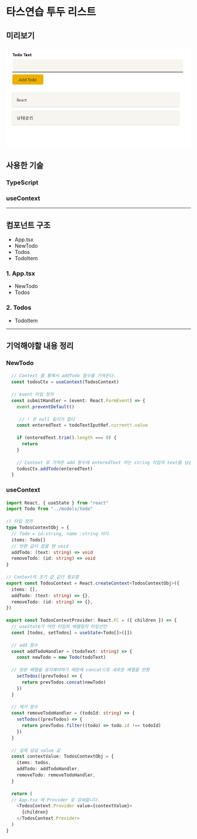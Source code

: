 # 타스연습 투두 리스트

## 미리보기

![이미지1](./src/assets/Home.png)

## 사용한 기술
### **TypeScript**
### **useContext**
---
## 컴포넌트 구조

- App.tsx 
- NewTodo
- Todos
- TodoItem

### 1. App.tsx
- NewTodo
- Todos 

### 2. Todos
- TodoItem
---

## 기억해야할 내용 정리

### NewTodo
```typescript
  // Context 를 통해서 addTodo 함수를 가져온다.
  const todosCtx = useContext(TodosContext)

  // event 타입 정의
  const submitHandler = (event: React.FormEvent) => {
    event.preventDefault()

     // ! 은 null 일리가 없다
    const enteredText = todoTextIputRef.current!.value
 
    if (enteredText.trim().length === 0) {
      return
    }

    // Context 로 가져온 add 함수에 enteredText 라는 string 타입의 text를 넘김
    todosCtx.addTodo(enteredText)
  }
```

### useContext

```typeScript
import React, { useState } from "react"
import Todo from "../models/todo"

// 타입 정의
type TodosContextObj = {
  // Todo = id:string, name :string 이다
  items: Todo[]
  // 반환 값이 없을 땐 void
  addTodo: (text: string) => void
  removeTodo: (id: string) => void
}

// Context의 초기 값 값이 필요함
export const TodosContext = React.createContext<TodosContextObj>({
  items: [],
  addTodo: (text: string) => {},
  removeTodo: (id: string) => {},
})

export const TodosContextProvider: React.FC = ({ children }) => {
  // useState가 어떤 타입의 배열일지 타입선언
  const [todos, setTodos] = useState<Todo[]>([])

  // add 함수
  const addTodoHandler = (todoText: string) => {
    const newTodo = new Todo(todoText)

  // 원본 배열을 유지해야하기 때문에 concat으로 새로운 배열을 반환
    setTodos((prevTodos) => {
      return prevTodos.concat(newTodo)
    })
  }

  // 제거 함수
  const removeTodoHandler = (todoId: string) => {
    setTodos((prevTodos) => {
      return prevTodos.filter((todo) => todo.id !== todoId)
    })
  }

  // 실제 넘길 value 값
  const contextValue: TodosContextObj = {
    items: todos,
    addTodo: addTodoHandler,
    removeTodo: removeTodoHandler,
  }

  return (
  // App.tsx 에 Provider 로 감싸줍니다.
    <TodosContext.Provider value={contextValue}>
      {children}
    </TodosContext.Provider>
  )
}



```